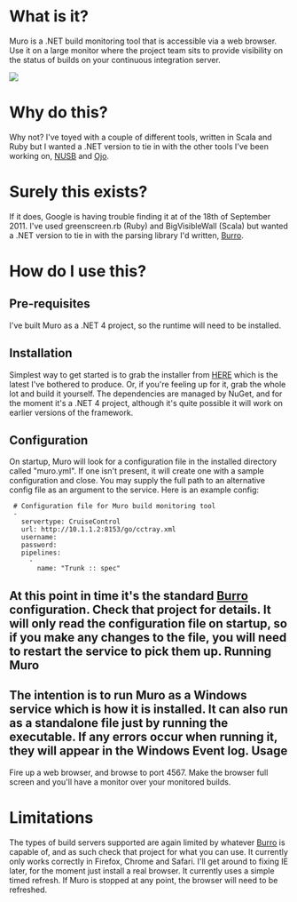 What is it?
===========
Muro is a .NET build monitoring tool that is accessible via a web browser.  Use it on a large monitor where the project team sits to provide visibility on the status of builds on your continuous integration server.

![](https://lh5.googleusercontent.com/-lNpmRyGmONw/T0Ax43OFbQI/AAAAAAAABOg/xn9Cs15O7b0/s640/screenshot.jpg)

Why do this?
============
Why not?  I've toyed with a couple of different tools, written in Scala and Ruby but I wanted a .NET version to tie in with the other tools I've been working on, [NUSB](https://github.com/thenathanjones/nusb) and [Ojo](https://github.com/thenathanjones/ojo).

Surely this exists?
===================
If it does, Google is having trouble finding it at of the 18th of September 2011.  I've used greenscreen.rb (Ruby) and BigVisibleWall (Scala) but wanted a .NET version to tie in with the parsing library I'd written, [Burro](https://github.com/thenathanjones/burro).

How do I use this?
==================
Pre-requisites
--------------
I've built Muro as a .NET 4 project, so the runtime will need to be installed.

Installation
------------
Simplest way to get started is to grab the installer from [HERE](https://github.com/downloads/thenathanjones/muro/Muro-0.1.1.msi) which is the latest I've bothered to produce.
Or, if you're feeling up for it, grab the whole lot and build it yourself.  The dependencies are managed by NuGet, and for the moment it's a .NET 4 project, although it's quite possible it will work on earlier versions of the framework.

Configuration
-------------
On startup, Muro will look for a configuration file in the installed directory called "muro.yml".  If one isn't present, it will create one with a sample configuration and close.  You may supply the full path to an alternative config file as an argument to the service. 
Here is an example config:

     # Configuration file for Muro build monitoring tool
     -
       servertype: CruiseControl
       url: http://10.1.1.2:8153/go/cctray.xml
       username: 
       password: 
       pipelines:
         -
           name: "Trunk :: spec"
           
At this point in time it's the standard [Burro](https://github.com/thenathanjones/burro) configuration.  Check that project for details.
It will only read the configuration file on startup, so if you make any changes to the file, you will need to restart the service to pick them up.
Running Muro
-------------
The intention is to run Muro as a Windows service which is how it is installed.  It can also run as a standalone file just by running the executable.  If any errors occur when running it, they will appear in the Windows Event log.
Usage
-----
Fire up a web browser, and browse to port 4567.  Make the browser full screen and you'll have a monitor over your monitored builds.

Limitations
===========
The types of build servers supported are again limited by whatever [Burro](https://github.com/thenathanjones/burro) is capable of, and as such check that project for what you can use.
It currently only works correctly in Firefox, Chrome and Safari.  I'll get around to fixing IE later, for the moment just install a real browser.
It currently uses a simple timed refresh.  If Muro is stopped at any point, the browser will need to be refreshed.